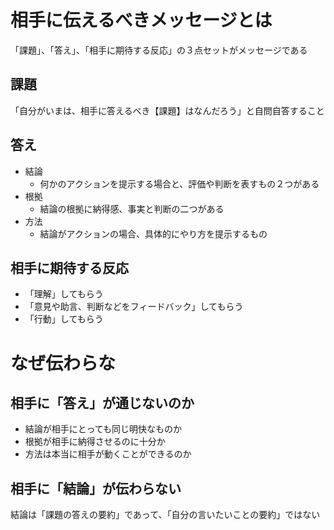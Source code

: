 # 相手に伝えるべきメッセージとは
「課題」、「答え」、「相手に期待する反応」の３点セットがメッセージである

## 課題
「自分がいまは、相手に答えるべき【課題】はなんだろう」と自問自答すること

## 答え
* 結論
  * 何かのアクションを提示する場合と、評価や判断を表すもの２つがある
* 根拠
  * 結論の根拠に納得感、事実と判断の二つがある
* 方法
  * 結論がアクションの場合、具体的にやり方を提示するもの

## 相手に期待する反応
* 「理解」してもらう
* 「意見や助言、判断などをフィードバック」してもらう
* 「行動」してもらう

# なぜ伝わらな
## 相手に「答え」が通じないのか
* 結論が相手にとっても同じ明快なものか
* 根拠が相手に納得させるのに十分か 
* 方法は本当に相手が動くことができるのか

## 相手に「結論」が伝わらない
結論は「課題の答えの要約」であって、「自分の言いたいことの要約」ではない
